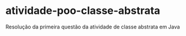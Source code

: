 # atividade-poo-classe-abstrata
Resolução da primeira questão da atividade de classe abstrata em Java
